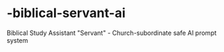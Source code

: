 # -biblical-servant-ai
Biblical Study Assistant "Servant" - Church-subordinate safe AI prompt system

